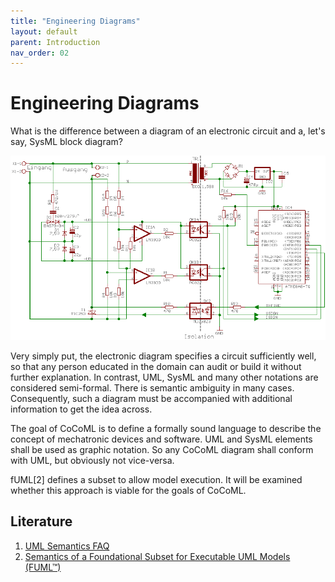 ```yaml
---
title: "Engineering Diagrams"
layout: default
parent: Introduction
nav_order: 02
---
```


# Engineering Diagrams

What is the difference between a diagram of an electronic circuit and a, let's say, SysML block diagram?

<img class="size-40 my-align-right" src="../assets/images/Schaltplan.gif" alt="Elektronik Schaltplan" />
<!-- <img class="size-40 my-align-right" src="../assets/images/uml-sysml-ibd-02.png" alt="SysML IBD" /> -->

Very simply put, the electronic diagram specifies a circuit sufficiently well, so that any person educated in the domain can audit or build it without further explanation. 
In contrast, UML, SysML and many other notations are considered semi-formal. There is semantic ambiguity in many cases. 
Consequently, such a diagram must be accompanied with additional information to get the idea across.

The goal of CoCoML is to define a formally sound language to describe the concept of mechatronic devices and software. 
UML and SysML elements shall be used as graphic notation. So any CoCoML diagram shall conform with UML, but obviously not vice-versa.

fUML<super>[2]</super> defines a subset to allow model execution. It will be examined whether this approach is viable for the goals of CoCoML. 

<!--
<a href="https://github.com/GfSE/CoCoML/discussions/4" target="_blank">Any questions or ideas?</a>
-->

## Literature

1. <a href="https://ris.utwente.nl/ws/portalfiles/portal/6140830/Kent_Evans_Rumpe_1999.pdf" target="_blank">UML Semantics FAQ</a>
1. <a href="http://www.omg.org/spec/FUML/" target="_blank">Semantics of a Foundational Subset for Executable UML Models (FUML™)</a>



